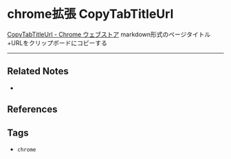 # chrome拡張 CopyTabTitleUrl
[CopyTabTitleUrl - Chrome ウェブストア](https://chrome.google.com/webstore/detail/copytabtitleurl/lmgbdjfoaihhgdphombpgjpaohjfeapp/related?hl=ja)
markdown形式のページタイトル+URLをクリップボードにコピーする

---
## Related Notes
- 

## References


## Tags
- `chrome` 